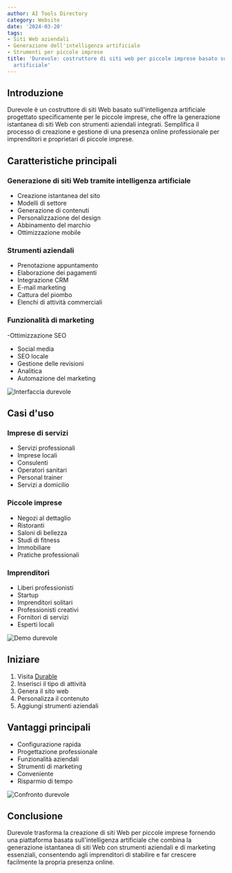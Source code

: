 ```yaml
---
author: AI Tools Directory
category: Website
date: '2024-03-20'
tags:
- Siti Web aziendali
- Generazione dell'intelligenza artificiale
- Strumenti per piccole imprese
title: 'Durevole: costruttore di siti web per piccole imprese basato sull''intelligenza
  artificiale'
---
```


## Introduzione

Durevole è un costruttore di siti Web basato sull'intelligenza artificiale progettato specificamente per le piccole imprese, che offre la generazione istantanea di siti Web con strumenti aziendali integrati. Semplifica il processo di creazione e gestione di una presenza online professionale per imprenditori e proprietari di piccole imprese.

## Caratteristiche principali

### Generazione di siti Web tramite intelligenza artificiale
- Creazione istantanea del sito
- Modelli di settore
- Generazione di contenuti
- Personalizzazione del design
- Abbinamento del marchio
- Ottimizzazione mobile

### Strumenti aziendali
- Prenotazione appuntamento
- Elaborazione dei pagamenti
- Integrazione CRM
- E-mail marketing
- Cattura del piombo
- Elenchi di attività commerciali

### Funzionalità di marketing
-Ottimizzazione SEO
- Social media
- SEO locale
- Gestione delle revisioni
- Analitica
- Automazione del marketing

![Interfaccia durevole](/imgs/durable/interface.jpg)

## Casi d'uso

### Imprese di servizi
- Servizi professionali
- Imprese locali
- Consulenti
- Operatori sanitari
- Personal trainer
- Servizi a domicilio

### Piccole imprese
- Negozi al dettaglio
- Ristoranti
- Saloni di bellezza
- Studi di fitness
- Immobiliare
- Pratiche professionali

### Imprenditori
- Liberi professionisti
- Startup
- Imprenditori solitari
- Professionisti creativi
- Fornitori di servizi
- Esperti locali

![Demo durevole](/imgs/durable/demo.jpg)

## Iniziare

1. Visita [Durable](https://durable.co)
2. Inserisci il tipo di attività
3. Genera il sito web
4. Personalizza il contenuto
5. Aggiungi strumenti aziendali

## Vantaggi principali

- Configurazione rapida
- Progettazione professionale
- Funzionalità aziendali
- Strumenti di marketing
- Conveniente
- Risparmio di tempo

![Confronto durevole](/imgs/durable/comparison.jpg)

## Conclusione

Durevole trasforma la creazione di siti Web per piccole imprese fornendo una piattaforma basata sull'intelligenza artificiale che combina la generazione istantanea di siti Web con strumenti aziendali e di marketing essenziali, consentendo agli imprenditori di stabilire e far crescere facilmente la propria presenza online.